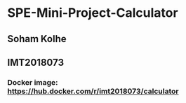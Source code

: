# SPE-Mini-Project-Calculator


## Soham Kolhe
## IMT2018073


### Docker image: https://hub.docker.com/r/imt2018073/calculator

